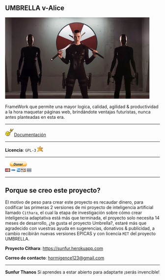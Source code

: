 ## UMBRELLA v-Alice

<img src="doc/src/milla1.jpg" width="470">

FrameWork que permite una mayor logica, calidad, agilidad & productividad a la hora maquetar páginas web, brindándote ventajas futuristas, nunca antes planteadas en esta era.

---

<img src="doc/src/doc.gif">[Documentación](http://www.gnu.org/licenses)

---

**Licencia**: `GPL-3` [![GNU GPL v3](doc/src/licencia.gif)](https://es.wikipedia.org/wiki/GNU_General_Public_License)

---

[![Donar por Paypal](doc/src/donar.png)](https://www.paypal.me/?)

---

## Porque se creo este proyecto?

El motivo de peso para crear este proyecto es recaudar dinero, para codificar las primeras 2 versiones de mi proyecto de inteligencia artificial llamado `Cithara`, el cual la etapa de investigación sobre cómo crear inteligencia adaptativa está más que terminada, el proyecto solo necesita 14 meses de desarrollo, ¿te gusta el proyecto Umbrella?, estaré más que agradecido con vuestras ayuda en sugerencias, donativos & publicidad, a cambio recibirán nuevas versiones EPICAS y con licencia `MIT` del proyecto UMBRELLA.

**Proyecto Cithara**: https://sunfur.herokuapp.com

**Correo de contacto**: hormigence123@gmail.com

---

**Sunfur Thanos** Si aprendes a estar abierto para adaptarte ¡serás invencible!

